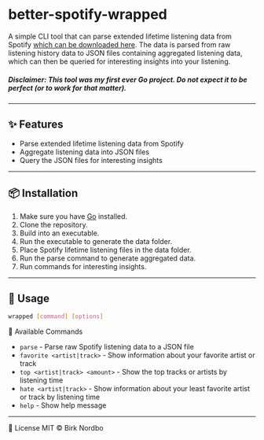 # better-spotify-wrapped

A simple CLI tool that can parse extended lifetime listening data from Spotify [which can be downloaded here](https://www.spotify.com/us/account/privacy/). The data is parsed from raw listening history data to JSON files containing aggregated listening data, which can then be queried for interesting insights into your listening.

##### Disclaimer: This tool was my first ever Go project. Do not expect it to be perfect (or to work for that matter).

---

## ✨ Features

- Parse extended lifetime listening data from Spotify
- Aggregate listening data into JSON files
- Query the JSON files for interesting insights

---

## 📦 Installation

1. Make sure you have [Go](https://golang.org/doc/install) installed.
2. Clone the repository.
3. Build into an executable.
4. Run the executable to generate the data folder.
5. Place Spotify lifetime listening files in the data folder.
6. Run the parse command to generate aggregated data.
7. Run commands for interesting insights.

---

## 🧠 Usage

```bash
wrapped [command] [options]
```

🔧 Available Commands

- `parse` - Parse raw Spotify listening data to a JSON file
- `favorite <artist|track>` - Show information about your favorite artist or track
- `top <artist|track> <amount>` - Show the top tracks or artists by listening time
- `hate <artist|track>` - Show information about your least favorite artist or track by listening time
- `help` - Show help message

---

📄 License
MIT © Birk Nordbo
